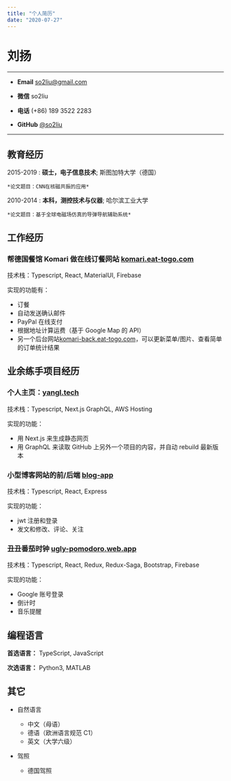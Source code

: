 ```yaml
---
title: "个人简历"
date: "2020-07-27"
---
```


# 刘扬

---

- **Email** [so2liu@gmail.com](mailto:so2liu@gmail.com)

- **微信** so2liu

- **电话** (+86) 189 3522 2283

- **GitHub** [@so2liu](https://github.com/so2liu)

---

## 教育经历

2015-2019
: **硕士，电子信息技术**; 斯图加特大学（德国）

    *论文题目：CNN在核磁共振的应用*

2010-2014
: **本科，测控技术与仪器**; 哈尔滨工业大学

    *论文题目：基于全球电磁场仿真的导弹导航辅助系统*

## 工作经历

### 帮德国餐馆 Komari 做在线订餐网站 [komari.eat-togo.com](komari.eat-togo.com)

技术栈：Typescript, React, MaterialUI, Firebase

实现的功能有：

- 订餐
- 自动发送确认邮件
- PayPal 在线支付
- 根据地址计算运费（基于 Google Map 的 API）
- 另一个后台网站[komari-back.eat-togo.com](komari-back.eat-togo.com)，可以更新菜单/图片、查看简单的订单统计结果

## 业余练手项目经历

### 个人主页：[yangl.tech](yangl.tech)

技术栈：Typescript, Next.js GraphQL, AWS Hosting

实现的功能：

- 用 Next.js 来生成静态网页
- 用 GraphQL 来读取 GitHub 上另外一个项目的内容，并自动 rebuild 最新版本

### 小型博客网站的前/后端 [blog-app](https://blog-app-yangl.herokuapp.com/)

技术栈：Typescript, React, Express

实现的功能：

- jwt 注册和登录
- 发文和修改、评论、关注

### 丑丑番茄时钟 [ugly-pomodoro.web.app](ugly-pomodoro.web.app)

技术栈：Typescript, React, Redux, Redux-Saga, Bootstrap, Firebase

实现的功能：

- Google 账号登录
- 倒计时
- 音乐提醒

## 编程语言

**首选语言：** TypeScript, JavaScript

**次选语言：** Python3, MATLAB

## 其它

- 自然语言

  - 中文（母语）
  - 德语（欧洲语言规范 C1）
  - 英文（大学六级）

- 驾照
  - 德国驾照
